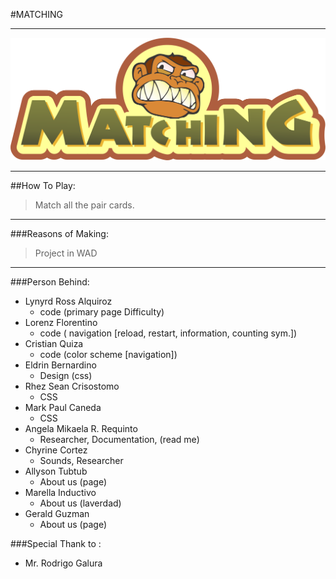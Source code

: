 #MATCHING
___________
![logo](https://github.com/ng-matching/webapp/blob/master/images/logo.png)
___________

##How To Play:
 > Match all the pair cards.
___________
###Reasons of Making:
 > Project in WAD
___________
###Person Behind:
 * Lynyrd Ross Alquiroz
    - code (primary page Difficulty)
 * Lorenz Florentino
    - code ( navigation [reload, restart, information, counting sym.])
 * Cristian Quiza
    - code (color scheme [navigation])
 * Eldrin Bernardino 
    - Design (css)
 * Rhez Sean Crisostomo
    - CSS
 * Mark Paul Caneda
    - CSS
 * Angela Mikaela R. Requinto
    - Researcher, Documentation, (read me)
 * Chyrine Cortez
    - Sounds, Researcher
 * Allyson Tubtub
    - About us (page)
 * Marella Inductivo
    - About us (laverdad)
 * Gerald Guzman
    - About us (page)


###Special Thank to :
 * Mr. Rodrigo Galura

